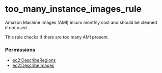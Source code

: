 # too\_many\_instance\_images\_rule

Amazon Machine Images \(AMI\) incurs monthly cost and should be cleaned if not used. 

This rule checks if there are too many AMI present. 

### Permissions

* [ec2:DescribeRegions](https://docs.aws.amazon.com/AWSEC2/latest/APIReference/API_DescribeRegions.html)
* [ec2:DescribeImages](https://docs.aws.amazon.com/AWSEC2/latest/APIReference/API_DescribeImages.html)


